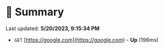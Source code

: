 # 📖 Summary
Last updated: **5/20/2023, 9:15:34 PM**

- `GET` [https://google.com](https://google.com) - **Up** (196ms)
